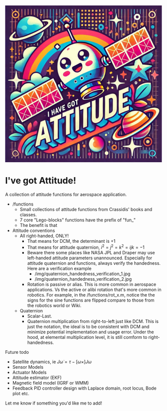 ![ATTITUDE](img/ive_got_attitude.png)

# I've got Attitude!
A collection of attitude functions for aerospace application.
- /functions
  - Small collections of attitude functions from Crassidis' books and classes.
  - 7 core "Lego-blocks" functions have the prefix of "fun_"
  - The benefit is that
- Attitude conventions
  - All right-handed, ONLY! 
    - That means for DCM, the determinant is +1
    - That means for attitude quaternion, $i^2=j^2=k^2=ijk=-1$
    - Beware there some places like NASA JPL and Draper may use left-handed attitude parameters unannounced. Especially for attitude quaternion and functions, always verify the handedness. Here are a verification example
      - /img/quaternion_handedness_verification_1.jpg
      - /img/quaternion_handedness_verification_2.jpg
    - Rotation is passive or alias. This is more common in aerospace applications. Vs the active or alibi rotation that's more common in robotics. For example, in the /functions/rot_x.m, notice the the signs for the sine functions are flipped compare to those from the robotics world or Wiki.
  - Quaternion
    - Scalar-Last.
    - Quaternion multiplication from right-to-left just like DCM. This is just the notation, the ideal is to be consistent with DCM and minimize potential implementation and usage error. Under the hood, at elemental multiplication level, it is still comform to right-handedness. 
    

Future todo
- Satellite dynamics, ie $J\dot{\omega}=\tau-[\omega\times]J\omega$
- Sensor Models
- Actuator Models
- Attitude estimator (EKF)
- Magnetic field model (IGRF or WMM)
- Feedback PID controller design with Laplace domain, root locus, Bode plot etc.

Let me know if something you'd like me to add!
